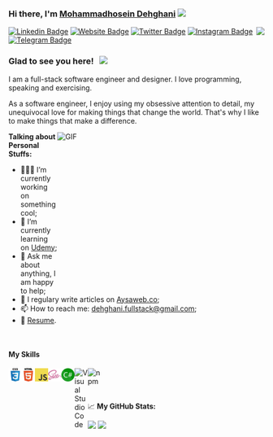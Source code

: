 ### Hi there, I'm <a href="https://aysaweb.co" target="_blank">Mohammadhosein Dehghani</a> <img src="https://media.giphy.com/media/hvRJCLFzcasrR4ia7z/giphy.gif" width="25px">

<img align="right" height="140em" src="https://raw.githubusercontent.com/masterdehghani/gophers-master/919bffa24a85d9dd0896522461cbf3ab76a2ed00/vector/projects/surfing-js.svg">


[![Linkedin Badge](https://img.shields.io/badge/-LinkedIn-0e76a8?style=flat-square&logo=Linkedin&logoColor=white)](https://linkedin.com/in/DrmhDehghani)
[![Website Badge](https://img.shields.io/badge/Website-3b5998?style=flat-square&logo=google-chrome&logoColor=white)](https://aysaweb.co)
[![Twitter Badge](https://img.shields.io/badge/-Twitter-00acee?style=flat-square&logo=Twitter&logoColor=white)](https://twitter.com/DrmhDehghani)
[![Instagram Badge](https://img.shields.io/badge/-Instagram-e4405f?style=flat-square&logo=Instagram&logoColor=white)](https://instagram.com/DrmhDehghani/)
[![Telegram Badge](https://img.shields.io/badge/-Telegram-0088cc?style=flat-square&logo=Telegram&logoColor=white)](https://t.me/DrmhDehghani)

### Glad to see you here! &nbsp; ![](https://visitor-badge.glitch.me/badge?page_id=DrmhDehghani.DrmhDehghani)

I am a full-stack software engineer and designer. I love programming, speaking and exercising.

As a software engineer, I enjoy using my obsessive attention to detail, my unequivocal love for making things that change the world. That's why I like to make things that make a difference.

<img align="right" alt="GIF" src="https://www.mygo.ge/uploads/blog/1584023795.jpg" width="408" height="318" />



**Talking about Personal Stuffs:**

- 👨🏻‍💻 I’m currently working on something cool;
- 🚀 I’m currently learning on [Udemy](https://Udemy.com);
- 💬 Ask me about anything, I am happy to help;
- 📝 I regulary write articles on [Aysaweb.co](https://Aysawen.co);
- 📫 How to reach me: dehghani.fullstack@gmail.com;
- 📝 [Resume](https://aysaweb.co).

</br>


<!--END_SECTION:waka-->
#### My Skills

<img align="left" alt="html" width="26px" src="https://raw.githubusercontent.com/github/explore/80688e429a7d4ef2fca1e82350fe8e3517d3494d/topics/css/css.png" />
<img align="left" alt="html" width="26px" src="https://raw.githubusercontent.com/github/explore/80688e429a7d4ef2fca1e82350fe8e3517d3494d/topics/html/html.png" />
<img align="left" alt="JavaScript" width="26px" src="https://raw.githubusercontent.com/github/explore/80688e429a7d4ef2fca1e82350fe8e3517d3494d/topics/javascript/javascript.png" />
<img align="left" alt="html" width="26px" src="https://raw.githubusercontent.com/github/explore/80688e429a7d4ef2fca1e82350fe8e3517d3494d/topics/sass/sass.png" />
<img align="left" alt="React" width="26px" src="https://raw.githubusercontent.com/github/explore/80688e429a7d4ef2fca1e82350fe8e3517d3494d/topics/csharp/csharp.png" />
<img align="left" alt="Visual Studio Code" width="26px" src="https://th.bing.com/th/id/R.225fbbe09689a4a3219ae1e00fe2280b?rik=5bqX09pA9xFBlA&pid=ImgRaw&r=0" />
<img align="left" alt="npm" width="26px" src="https://github.com/DrmhDehghani/DrmhDehghani/blob/master/Visual_Studio.png" />


<br><br><br>



📈 **My GitHub Stats:**

<p>
  <img height="170em" src="https://github-readme-stats.vercel.app/api?username=drmhdehghani&show_icons=true&hide_border=true&&count_private=true&include_all_commits=true&theme=swift " />
  <img height="170em" src="https://github-readme-stats.vercel.app/api/top-langs/?username=drmhdehghani&exclude_repo=KNN-Image-Classification&show_icons=true&hide_border=true&layout=compact&langs_count=8&theme=swift "/>

</p>



